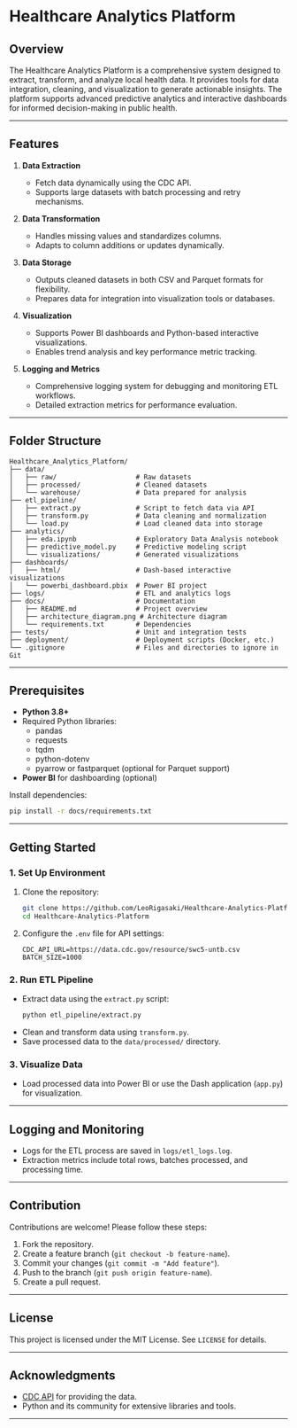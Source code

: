 # Healthcare Analytics Platform

## Overview
The Healthcare Analytics Platform is a comprehensive system designed to extract, transform, and analyze local health data. It provides tools for data integration, cleaning, and visualization to generate actionable insights. The platform supports advanced predictive analytics and interactive dashboards for informed decision-making in public health.

---

## Features
1. **Data Extraction**
   - Fetch data dynamically using the CDC API.
   - Supports large datasets with batch processing and retry mechanisms.

2. **Data Transformation**
   - Handles missing values and standardizes columns.
   - Adapts to column additions or updates dynamically.

3. **Data Storage**
   - Outputs cleaned datasets in both CSV and Parquet formats for flexibility.
   - Prepares data for integration into visualization tools or databases.

4. **Visualization**
   - Supports Power BI dashboards and Python-based interactive visualizations.
   - Enables trend analysis and key performance metric tracking.

5. **Logging and Metrics**
   - Comprehensive logging system for debugging and monitoring ETL workflows.
   - Detailed extraction metrics for performance evaluation.

---

## Folder Structure
```
Healthcare_Analytics_Platform/
├── data/
│   ├── raw/                    # Raw datasets
│   ├── processed/              # Cleaned datasets
│   └── warehouse/              # Data prepared for analysis
├── etl_pipeline/
│   ├── extract.py              # Script to fetch data via API
│   ├── transform.py            # Data cleaning and normalization
│   └── load.py                 # Load cleaned data into storage
├── analytics/
│   ├── eda.ipynb               # Exploratory Data Analysis notebook
│   ├── predictive_model.py     # Predictive modeling script
│   └── visualizations/         # Generated visualizations
├── dashboards/
│   ├── html/                   # Dash-based interactive visualizations
│   └── powerbi_dashboard.pbix  # Power BI project
├── logs/                       # ETL and analytics logs
├── docs/                       # Documentation
│   ├── README.md               # Project overview
│   ├── architecture_diagram.png # Architecture diagram
│   └── requirements.txt        # Dependencies
├── tests/                      # Unit and integration tests
├── deployment/                 # Deployment scripts (Docker, etc.)
└── .gitignore                  # Files and directories to ignore in Git
```

---

## Prerequisites
- **Python 3.8+**
- Required Python libraries:
  - pandas
  - requests
  - tqdm
  - python-dotenv
  - pyarrow or fastparquet (optional for Parquet support)
- **Power BI** for dashboarding (optional)

Install dependencies:
```bash
pip install -r docs/requirements.txt
```

---

## Getting Started

### 1. Set Up Environment
1. Clone the repository:
   ```bash
   git clone https://github.com/LeoRigasaki/Healthcare-Analytics-Platform.git
   cd Healthcare-Analytics-Platform
   ```

2. Configure the `.env` file for API settings:
   ```env
   CDC_API_URL=https://data.cdc.gov/resource/swc5-untb.csv
   BATCH_SIZE=1000
   ```

### 2. Run ETL Pipeline
- Extract data using the `extract.py` script:
  ```bash
  python etl_pipeline/extract.py
  ```
- Clean and transform data using `transform.py`.
- Save processed data to the `data/processed/` directory.

### 3. Visualize Data
- Load processed data into Power BI or use the Dash application (`app.py`) for visualization.

---

## Logging and Monitoring
- Logs for the ETL process are saved in `logs/etl_logs.log`.
- Extraction metrics include total rows, batches processed, and processing time.

---

## Contribution
Contributions are welcome! Please follow these steps:
1. Fork the repository.
2. Create a feature branch (`git checkout -b feature-name`).
3. Commit your changes (`git commit -m "Add feature"`).
4. Push to the branch (`git push origin feature-name`).
5. Create a pull request.

---

## License
This project is licensed under the MIT License. See `LICENSE` for details.

---

## Acknowledgments
- [CDC API](https://data.cdc.gov/resource/swc5-untb.csv) for providing the data.
- Python and its community for extensive libraries and tools.

---

